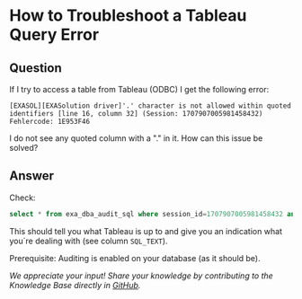 # How to Troubleshoot a Tableau Query Error

## Question
If I try to access a table from Tableau (ODBC) I get the following error:

```
[EXASOL][EXASolution driver]'.' character is not allowed within quoted identifiers [line 16, column 32] (Session: 1707907005981458432)
Fehlercode: 1E953F46
```

I do not see any quoted column with a "."  in it. How can this issue be solved? 

## Answer
Check:

```sql
select * from exa_dba_audit_sql where session_id=1707907005981458432 and success=false;
```

This should tell you what Tableau is up to and give you an indication what you´re dealing with (see column `SQL_TEXT`).

Prerequisite: Auditing is enabled on your database (as it should be).

*We appreciate your input! Share your knowledge by contributing to the Knowledge Base directly in [GitHub](https://github.com/exasol/public-knowledgebase).* 